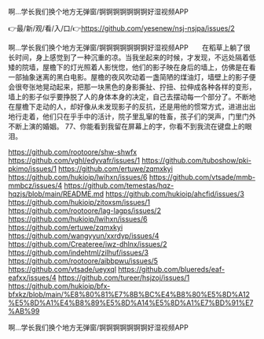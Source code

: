 啊…学长我们换个地方无弹窗/锕锕锕锕锕锕锕好湿视频APP

👉最/新/观/看/入/口/👉https://github.com/yesenew/nsj-nsjpa/issues/2

啊…学长我们换个地方无弹窗/锕锕锕锕锕锕锕好湿视频APP　　在稻草上躺了很长时间，身上感觉到了一种沉重的凉。当我坐起来的时候，才发现，不远处隔着低矮的院墙，屋檐下的灯光照着人影恍惚，他们的影子映在身后的墙上，仿佛是在看一部抽象迷离的黑白电影。屋檐的夜风吹动着一盏简陋的煤油灯，墙壁上的影子便会很夸张地晃动起来，把那一块黑色的身影撕扯、拧扭、拉伸成各种各样的变形，墙上的影子似乎要挣脱了人的身体本身的决定，自己去摆动每一个部分了。不断地在屋檐下走动的人，却好像从未发现影子的反抗，还是用他的惯常方式，进进出出地行走着，他们只在乎手中的活计，院子里乱窜的牲畜，孩子们的哭声，门里门外不断上演的婚姻。
	77、你能看到我留在屏幕上的字，你看不到我流在键盘上的眼泪。


https://github.com/rootoore/shw-shwfx
https://github.com/vghl/edyvafr/issues/1
https://github.com/tuboshow/pki-pkimo/issues/1
https://github.com/ertuwe/zqmxkyi
https://github.com/hukioip/lwihxn/issues/6
https://github.com/vtsade/mmb-mmbcz/issues/4
https://github.com/temestas/hqz-hqzjs/blob/main/README.md
https://github.com/hukioip/ahcfid/issues/3
https://github.com/hukioip/zitoxsm/issues/1
https://github.com/rootoore/lag-lagps/issues/2
https://github.com/hukioip/lwihxn/issues/6
https://github.com/ertuwe/zqmxkyi
https://github.com/wangyyun/xxrdyp/issues/4
https://github.com/Createree/iwz-dhlnx/issues/2
https://github.com/indehtml/zilhuf/issues/3
https://github.com/rootoore/aibbpwu/issues/5
https://github.com/vtsade/ueyxql
https://github.com/bluereds/eaf-eafxx/issues/4
https://github.com/tureer/hsjzoj/issues/1
https://github.com/hukioip/bfx-bfxkz/blob/main/%E8%80%81%E7%8B%BC%E4%B8%80%E5%8D%A12%E5%8D%A1%E4%B8%89%E5%8D%A14%E5%8D%A1%E7%BD%91%E7%AB%99

啊…学长我们换个地方无弹窗/锕锕锕锕锕锕锕好湿视频APP
